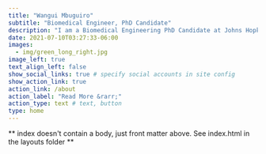 ```yaml
---
title: "Wangui Mbuguiro"
subtitle: "Biomedical Engineer, PhD Candidate"
description: "I am a Biomedical Engineering PhD Candidate at Johns Hopkins who creates computational tools to help better better understand and treat uterine disorders. I mentor local high school and university-level research projects, and I create programming focused on community-building and professional development for underrepresented students in STEM."
date: 2021-07-10T03:27:33-06:00
images:
  - img/green_long_right.jpg
image_left: true
text_align_left: false
show_social_links: true # specify social accounts in site config
show_action_link: true
action_link: /about
action_label: "Read More &rarr;"
action_type: text # text, button
type: home
---
```


** index doesn't contain a body, just front matter above.
See index.html in the layouts folder **
